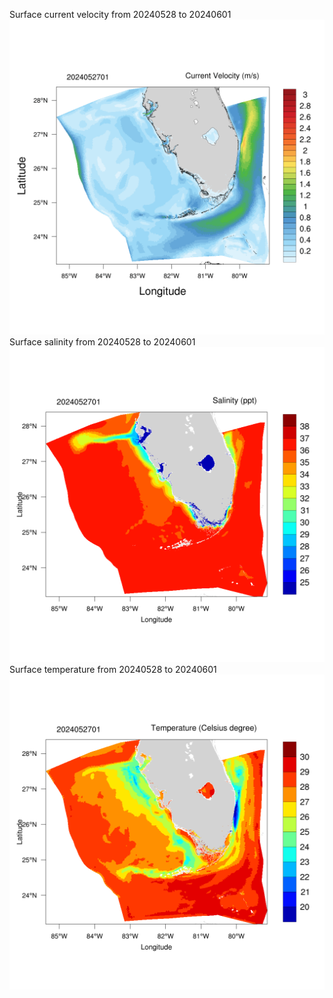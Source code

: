 Surface current velocity  from 20240528 to 20240601<br/>
<img src='/images/research_uv2.gif'>
Surface salinity from 20240528 to 20240601<br/>
<img src='/images/research_salt2.gif'>
Surface temperature from 20240528 to 20240601<br/>
<img src='/images/research_temp2.gif'>
